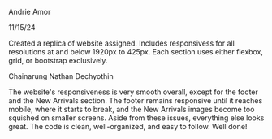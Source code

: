 Andrie Amor

11/15/24

Created a replica of website assigned. Includes responsivess for all resolutions at and below 1920px to 425px. Each section uses either flexbox, grid, or bootstrap exclusively. 


Chainarung Nathan Dechyothin

The website's responsiveness is very smooth overall, except for the footer and the New Arrivals section. The footer remains responsive until it reaches mobile, where it starts to break, and the New Arrivals images become too squished on smaller screens. Aside from these issues, everything else looks great. The code is clean, well-organized, and easy to follow. Well done!
